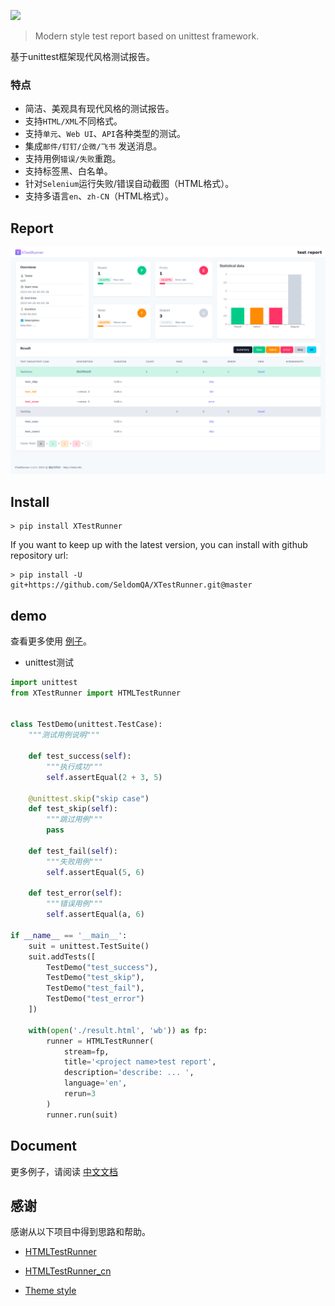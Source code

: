 ![](./XTestRunner_logo.jpg)

> Modern style test report based on unittest framework.

基于unittest框架现代风格测试报告。

### 特点

* 简洁、美观具有现代风格的测试报告。
* 支持`HTML/XML`不同格式。
* 支持`单元`、`Web UI`、`API`各种类型的测试。
* 集成`邮件/钉钉/企微/飞书` 发送消息。
* 支持用例`错误/失败`重跑。
* 支持标签黑、白名单。
* 针对`Selenium`运行失败/错误自动截图（HTML格式）。
* 支持多语言`en`、`zh-CN`（HTML格式）。


## Report

![](./img/test_report_1.7.0.png)


## Install

```shell
> pip install XTestRunner
```

If you want to keep up with the latest version, you can install with github repository url:

```shell
> pip install -U git+https://github.com/SeldomQA/XTestRunner.git@master
```

## demo

查看更多使用 [例子](./tests)。

* unittest测试

```python
import unittest
from XTestRunner import HTMLTestRunner


class TestDemo(unittest.TestCase):
    """测试用例说明"""
    
    def test_success(self):
        """执行成功"""
        self.assertEqual(2 + 3, 5)
    
    @unittest.skip("skip case")
    def test_skip(self):
        """跳过用例"""
        pass
    
    def test_fail(self):
        """失败用例"""
        self.assertEqual(5, 6)
    
    def test_error(self):
        """错误用例"""
        self.assertEqual(a, 6)

if __name__ == '__main__':
    suit = unittest.TestSuite()
    suit.addTests([
        TestDemo("test_success"),
        TestDemo("test_skip"),
        TestDemo("test_fail"),
        TestDemo("test_error")
    ])
    
    with(open('./result.html', 'wb')) as fp:
        runner = HTMLTestRunner(
            stream=fp,
            title='<project name>test report',
            description='describe: ... ',
            language='en',
            rerun=3
        )
        runner.run(suit)
```

## Document

更多例子，请阅读 [中文文档](./docs/README.md)

## 感谢

感谢从以下项目中得到思路和帮助。

* [HTMLTestRunner](http://tungwaiyip.info/software/HTMLTestRunner.html)

* [HTMLTestRunner_cn](https://github.com/GoverSky/HTMLTestRunner_cn)

* [Theme style](https://clever-dashboard.webpixels.work/pages/tasks/list-view.html)
